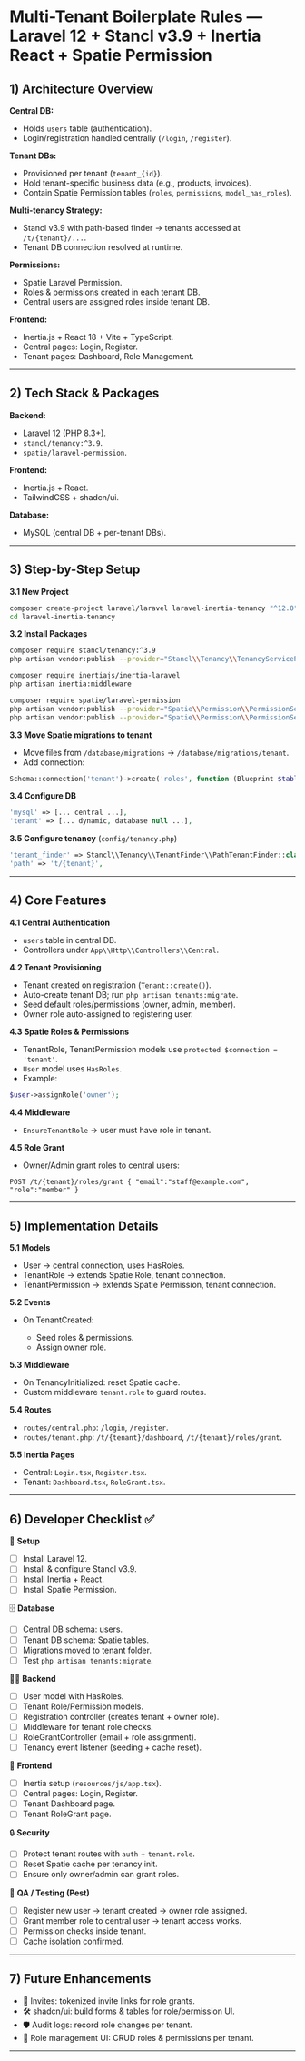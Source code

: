 # Multi-Tenant Boilerplate Rules — Laravel 12 + Stancl v3.9 + Inertia React + Spatie Permission

## 1) Architecture Overview

**Central DB:**

* Holds `users` table (authentication).
* Login/registration handled centrally (`/login`, `/register`).

**Tenant DBs:**

* Provisioned per tenant (`tenant_{id}`).
* Hold tenant-specific business data (e.g., products, invoices).
* Contain Spatie Permission tables (`roles`, `permissions`, `model_has_roles`).

**Multi-tenancy Strategy:**

* Stancl v3.9 with path-based finder → tenants accessed at `/t/{tenant}/...`.
* Tenant DB connection resolved at runtime.

**Permissions:**

* Spatie Laravel Permission.
* Roles & permissions created in each tenant DB.
* Central users are assigned roles inside tenant DB.

**Frontend:**

* Inertia.js + React 18 + Vite + TypeScript.
* Central pages: Login, Register.
* Tenant pages: Dashboard, Role Management.

---

## 2) Tech Stack & Packages

**Backend:**

* Laravel 12 (PHP 8.3+).
* `stancl/tenancy:^3.9`.
* `spatie/laravel-permission`.

**Frontend:**

* Inertia.js + React.
* TailwindCSS + shadcn/ui.

**Database:**

* MySQL (central DB + per-tenant DBs).

---

## 3) Step-by-Step Setup

**3.1 New Project**

```bash
composer create-project laravel/laravel laravel-inertia-tenancy "^12.0"
cd laravel-inertia-tenancy
```

**3.2 Install Packages**

```bash
composer require stancl/tenancy:^3.9
php artisan vendor:publish --provider="Stancl\\Tenancy\\TenancyServiceProvider"

composer require inertiajs/inertia-laravel
php artisan inertia:middleware

composer require spatie/laravel-permission
php artisan vendor:publish --provider="Spatie\\Permission\\PermissionServiceProvider" --tag="permission-config"
php artisan vendor:publish --provider="Spatie\\Permission\\PermissionServiceProvider" --tag="permission-migrations"
```

**3.3 Move Spatie migrations to tenant**

* Move files from `/database/migrations` → `/database/migrations/tenant`.
* Add connection:

```php
Schema::connection('tenant')->create('roles', function (Blueprint $table) { ... });
```

**3.4 Configure DB**

```php
'mysql' => [... central ...],
'tenant' => [... dynamic, database null ...],
```

**3.5 Configure tenancy** (`config/tenancy.php`)

```php
'tenant_finder' => Stancl\\Tenancy\\TenantFinder\\PathTenantFinder::class,
'path' => 't/{tenant}',
```

---

## 4) Core Features

**4.1 Central Authentication**

* `users` table in central DB.
* Controllers under `App\\Http\\Controllers\\Central`.

**4.2 Tenant Provisioning**

* Tenant created on registration (`Tenant::create()`).
* Auto-create tenant DB; run `php artisan tenants:migrate`.
* Seed default roles/permissions (owner, admin, member).
* Owner role auto-assigned to registering user.

**4.3 Spatie Roles & Permissions**

* TenantRole, TenantPermission models use `protected $connection = 'tenant'`.
* `User` model uses `HasRoles`.
* Example:

```php
$user->assignRole('owner');
```

**4.4 Middleware**

* `EnsureTenantRole` → user must have role in tenant.

**4.5 Role Grant**

* Owner/Admin grant roles to central users:

```
POST /t/{tenant}/roles/grant { "email":"staff@example.com", "role":"member" }
```

---

## 5) Implementation Details

**5.1 Models**

* User → central connection, uses HasRoles.
* TenantRole → extends Spatie Role, tenant connection.
* TenantPermission → extends Spatie Permission, tenant connection.

**5.2 Events**

* On TenantCreated:

  * Seed roles & permissions.
  * Assign owner role.

**5.3 Middleware**

* On TenancyInitialized: reset Spatie cache.
* Custom middleware `tenant.role` to guard routes.

**5.4 Routes**

* `routes/central.php`: `/login`, `/register`.
* `routes/tenant.php`: `/t/{tenant}/dashboard`, `/t/{tenant}/roles/grant`.

**5.5 Inertia Pages**

* Central: `Login.tsx`, `Register.tsx`.
* Tenant: `Dashboard.tsx`, `RoleGrant.tsx`.

---

## 6) Developer Checklist ✅

🔧 **Setup**

* [ ] Install Laravel 12.
* [ ] Install & configure Stancl v3.9.
* [ ] Install Inertia + React.
* [ ] Install Spatie Permission.

🗄 **Database**

* [ ] Central DB schema: users.
* [ ] Tenant DB schema: Spatie tables.
* [ ] Migrations moved to tenant folder.
* [ ] Test `php artisan tenants:migrate`.

🧑‍💻 **Backend**

* [ ] User model with HasRoles.
* [ ] Tenant Role/Permission models.
* [ ] Registration controller (creates tenant + owner role).
* [ ] Middleware for tenant role checks.
* [ ] RoleGrantController (email + role assignment).
* [ ] Tenancy event listener (seeding + cache reset).

🎨 **Frontend**

* [ ] Inertia setup (`resources/js/app.tsx`).
* [ ] Central pages: Login, Register.
* [ ] Tenant Dashboard page.
* [ ] Tenant RoleGrant page.

🔒 **Security**

* [ ] Protect tenant routes with `auth` + `tenant.role`.
* [ ] Reset Spatie cache per tenancy init.
* [ ] Ensure only owner/admin can grant roles.

🚀 **QA / Testing (Pest)**

* [ ] Register new user → tenant created → owner role assigned.
* [ ] Grant member role to central user → tenant access works.
* [ ] Permission checks inside tenant.
* [ ] Cache isolation confirmed.

---

## 7) Future Enhancements

* 🔗 Invites: tokenized invite links for role grants.
* 🛠 shadcn/ui: build forms & tables for role/permission UI.
* 🛡 Audit logs: record role changes per tenant.
* 🔄 Role management UI: CRUD roles & permissions per tenant.

---
